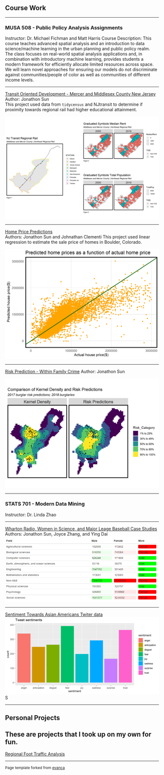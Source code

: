 
## Course Work

---

### MUSA 508 - Public Policy Analysis Assignments
Instructor: Dr. Michael Fichman and Matt Harris 
Course Description: This course teaches advanced spatial analysis and an introduction to data science/machine learning in the urban planning and public policy realm. The class focuses on real-world spatial analysis applications and, in combination with introductory machine learning, provides students a modern framework for efficiently allocate limited resources across space. We will learn novel approaches for ensuring our models do not discriminate against communities/people of color as well as communities of different income levels. 


---

[Transit Oriented Development - Mercer and Middlesex County New Jersey](/Projects/MUSA508_HW1.html)
<br>
Author: Jonathon Sun
<br>
This project used data from `tidycensus` and NJtransit to determine if proximity towards regional rail had higher educational attainment. 

<img src="images/HW1.png">

---

[Home Price Predictions](/Projects/MUSA508_HW2.html)
<br>
Authors: Jonathon Sun and Johnathan Clementi
This project used linear regression to estimate the sale price of homes in Boulder, Colorado. 

<img src="images/HW2.png">

---
[Risk Prediction - Within Family Crime](/Projects/MUSA508_HW3.html)
Author: Jonathon Sun

<img src="images/HW3.png">

---

### STATS 701 - Modern Data Mining
Instructor: Dr. Linda Zhao

---

[Wharton Radio, Women in Science, and Major Leage Baseball Case Studies](/Projects/STAT701_HW1.html)
Authors: Jonathon Sun, Joyce Zhang, and Ying Dai 
<img src="images/STAT701_HW1.PNG">

---

[Sentiment Towards Asian Americans Twiter data](/Projects/STAT701_FINAL.html)
<img src="images/STAT701_FINAL.png">S

---

## Personal Projects
These are projects that I took up on my own for fun.
---

[Regional Foot Traffic Analysis](/Projects/SafeGraph_FootTraffic.html)

---
<p style="font-size:12px">Page template forked from <a href="https://github.com/evanca/quick-portfolio">evanca</a></p>
<!-- Remove above link if you don't want to attibute -->

